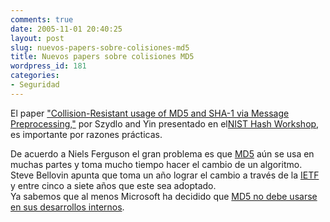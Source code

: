 ```yaml
---
comments: true
date: 2005-11-01 20:40:25
layout: post
slug: nuevos-papers-sobre-colisiones-md5
title: Nuevos papers sobre colisiones MD5
wordpress_id: 181
categories:
- Seguridad
---
```


El paper ["Collision-Resistant usage of MD5 and SHA-1 via Message Preprocessing,"](http://eprint.iacr.org/2005/248) por Szydlo and Yin presentado en el[NIST Hash Workshop](http://www.csrc.nist.gov/pki/HashWorkshop/index.html), es importante por razones prácticas.  
  
De acuerdo a Niels Ferguson el gran problema es que [MD5](http://www.darksideprogramming.net/md5) aún se usa en muchas partes y toma mucho tiempo hacer el cambio de un algoritmo. Steve Bellovin apunta que toma un año lograr el cambio a través de la [IETF](http://www.ietf.org/) y entre cinco a siete años que este sea adoptado.  
Ya sabemos que al menos Microsoft ha decidido que [MD5 no debe usarse en sus desarrollos internos](/2005/09/me_leeran_en_redmond.html).  


  




